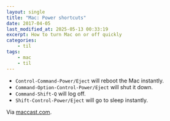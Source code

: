 ```yaml
---
layout: single
title: "Mac: Power shortcuts"
date: 2017-04-05
last_modified_at: 2025-05-13 00:33:19
excerpt: How to turn Mac on or off quickly
categories:
    - til
tags:
    - mac
    - til
---
```


-   `Control-Command-Power/Eject` will reboot the Mac instantly.
-   `Command-Option-Control-Power/Eject` will shut it down.
-   `Command-Shift-Q` will log off.
-   `Shift-Control-Power/Eject` will go to sleep instantly.

Via [maccast.com](http://www.maccast.com/podcast/shownotes_20170312/).
